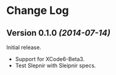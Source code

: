 Change Log
==========

Version 0.1.0 *(2014-07-14)*
----------------------------

Initial release.
* Support for XCode6-Beta3.
* Test Slepnir with Sleipnir specs.
